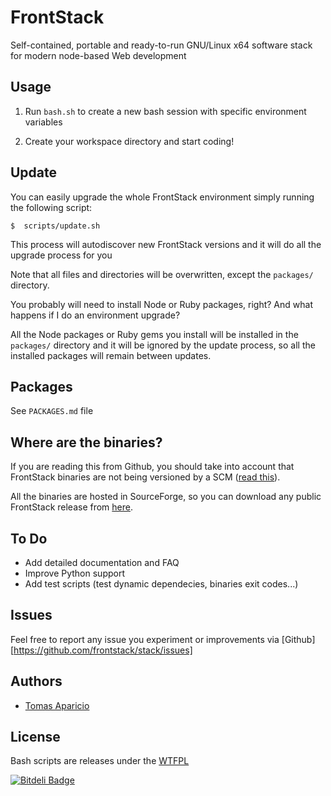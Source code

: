 # FrontStack

Self-contained, portable and ready-to-run GNU/Linux x64 software stack for modern node-based Web development

## Usage

1. Run `bash.sh` to create a new bash session with specific environment variables

2. Create your workspace directory and start coding!

## Update

You can easily upgrade the whole FrontStack environment simply running the following script:

```shell
$  scripts/update.sh
```

This process will autodiscover new FrontStack versions and it will do all the upgrade process for you

Note that all files and directories will be overwritten, except the `packages/` directory.

You probably will need to install Node or Ruby packages, right? 
And what happens if I do an environment upgrade?

All the Node packages or Ruby gems you install will be installed in the `packages/` directory and it will be ignored by the update process, so all the installed packages will remain between updates.

## Packages

See `PACKAGES.md` file

## Where are the binaries?

If you are reading this from Github, you should take into account that FrontStack binaries are not being versioned by a SCM ([read this](http://blog.bintray.com/2013/05/30/google-and-github-insist-go-store-your-binaries-in-a-proper-place/?shareadraft=51a74b1186613)).

All the binaries are hosted in SourceForge, so you can download any public FrontStack release from [here](https://sourceforge.net/projects/frontstack/files/releases/).

## To Do

- Add detailed documentation and FAQ
- Improve Python support
- Add test scripts (test dynamic dependecies, binaries exit codes...)

## Issues

Feel free to report any issue you experiment or improvements via [Github][https://github.com/frontstack/stack/issues]

## Authors

- [Tomas Aparicio](https://github.com/h2non)

## License

Bash scripts are releases under the [WTFPL](http://www.wtfpl.net/txt/copying/)


[![Bitdeli Badge](https://d2weczhvl823v0.cloudfront.net/frontstack/stack/trend.png)](https://bitdeli.com/free "Bitdeli Badge")

